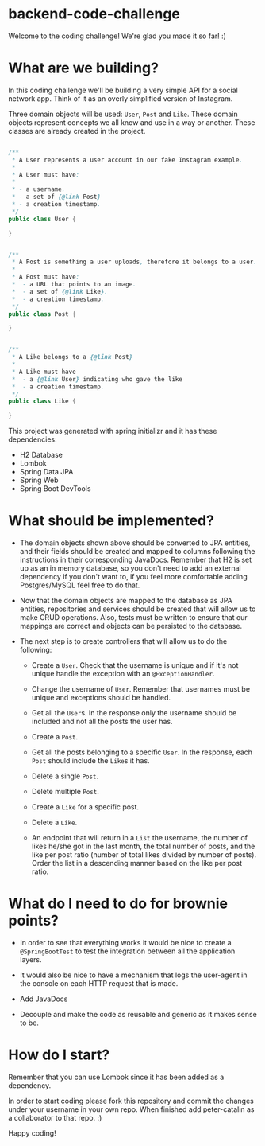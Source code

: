 # backend-code-challenge

Welcome to the coding challenge! We're glad you made it so far! :)

# What are we building?

In this coding challenge we'll be building a very simple API for a social network app. Think
of it as an overly simplified version of Instagram.

Three domain objects will be used: `User`, `Post` and `Like`. These domain objects represent
concepts we all know and use in a way or another. These classes are already created in the project.

```java

/**
 * A User represents a user account in our fake Instagram example.
 *
 * A User must have:
 *
 * - a username.
 * - a set of {@link Post}
 * - a creation timestamp.
 */
public class User {

}
```

```java

/**
 * A Post is something a user uploads, therefore it belongs to a user.
 *
 * A Post must have:
 *  - a URL that points to an image.
 *  - a set of {@link Like}.
 *  - a creation timestamp.
 */
public class Post {

}
```

```java

/**
 * A Like belongs to a {@link Post}
 *
 * A Like must have
 *  - a {@link User} indicating who gave the like
 *  - a creation timestamp.
 */
public class Like {

}
```

This project was generated with spring initializr and it has these dependencies:

- H2 Database
- Lombok
- Spring Data JPA
- Spring Web
- Spring Boot DevTools

# What should be implemented?

- The domain objects shown above should be converted to JPA entities, and their fields should be created and
  mapped to columns following the instructions in their corresponding JavaDocs. Remember that H2 is set up 
  as an in memory database, so you don't need to add an external dependency if you don't want to, if you feel
  more comfortable adding Postgres/MySQL feel free to do that.
  
- Now that the domain objects are mapped to the database as JPA entities, repositories and services should be 
  created that will allow us to make CRUD operations. Also, tests must be written to ensure that our mappings 
  are correct and objects can be persisted to the database.
  
- The next step is to create controllers that will allow us to do the following:
  
    - Create a `User`. Check that the username is unique and if it's not unique handle the exception with an `@ExceptionHandler`.
  
    - Change the username of `User`. Remember that usernames must be unique and exceptions should be handled.

    - Get all the `User`s. In the response only the username should be included and not all the posts the user has.
      
    - Create a `Post`.

    - Get all the posts belonging to a specific `User`. In the response, each `Post` should include the `Like`s it has.
  
    - Delete a single `Post`.
  
    - Delete multiple `Post`.

    - Create a `Like` for a specific post.
  
    - Delete a `Like`.
  
    - An endpoint that will return in a `List` the username, the number of likes he/she got in the last month, the total 
      number of posts, and the like per post ratio (number of total likes divided by number of posts). Order the list
      in a descending manner based on the like per post ratio.
  
# What do I need to do for brownie points?
  
- In order to see that everything works it would be nice to create a `@SpringBootTest` to test the integration between all 
  the application layers.
  
- It would also be nice to have a mechanism that logs the user-agent in the console on each HTTP request that is made.

- Add JavaDocs

- Decouple and make the code as reusable and generic as it makes sense to be.

# How do I start?

Remember that you can use Lombok since it has been added as a dependency.

In order to start coding please fork this repository and commit the changes under your username in your own repo. When finished
add peter-catalin as a collaborator to that repo. :)

Happy coding!
